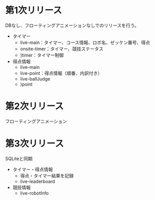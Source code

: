 # 第1次リリース
DBなし、フローティングアニメーションなしでのリリースを行う。

* タイマー
    * live-main：タイマー、コース情報、ロボ名、ゼッケン番号、得点
    * onsite-timer：タイマー、競技ステータス
    * )timer：タイマー制御
* 得点情報
    * live-main
    * live-point：得点情報（順番、内訳付き）
    * live-ballJudge
    * )point

# 第2次リリース
フローティングアニメーション

# 第3次リリース
SQLiteと同期
* タイマー・得点情報
    * 得点・タイマー結果を記録
    * live-leaderboard
* 競技情報
    * live-robotInfo